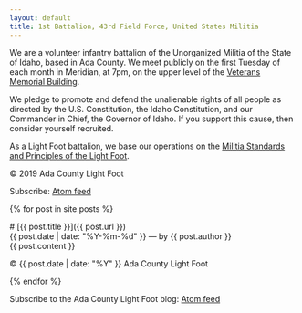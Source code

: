 ```yaml
---
layout: default
title: 1st Battalion, 43rd Field Force, United States Militia
---
```


We are a volunteer infantry battalion of the Unorganized Militia of the State
of Idaho, based in Ada County. We meet publicly on the first Tuesday of each
month in Meridian, at 7pm, on the upper level of the [Veterans Memorial
Building][map].

We pledge to promote and defend the unalienable rights of all people as
directed by the U.S. Constitution, the Idaho Constitution, and our Commander in
Chief, the Governor of Idaho. If you support this cause, then consider yourself
recruited.

As a Light Foot battalion, we base our operations on the [Militia Standards and
Principles of the Light Foot][standards].

© 2019 Ada County Light Foot

Subscribe: [Atom feed][feed]

{% for post in site.posts %}
<div class="post" markdown="1">
# [{{ post.title }}]({{ post.url }})
<div class="post-metadata">{{ post.date | date: "%Y-%m-%d" }} — by {{ post.author }}</div>
{{ post.content }}

© {{ post.date | date: "%Y" }} Ada County Light Foot
</div>
{% endfor %}

Subscribe to the Ada County Light Foot blog: [Atom feed][feed]


[feed]:      /feed.xml
[map]:       https://www.mapquest.com/search/result?slug=%2Fus%2Fidaho%2Fmeridian%2F83642-2521%2F22-w-broadway-ave-43.610295,-116.393909&query=22%20W%20Broadway%20Ave,%20Meridian,%20ID%2083642-2521&page=0&index=0
[standards]: download/Light_Foot_Militia_Standards_2014.pdf

